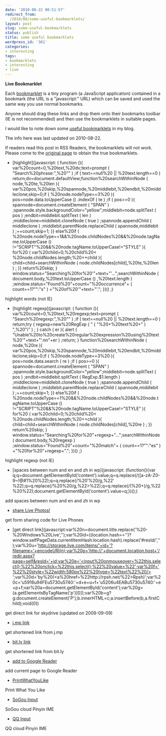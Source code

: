 ```yaml
---
date: '2010-08-22 00:51:57'
redirect_from:
  /2010/08/some-useful-bookmarklets/
layout: post
slug: some-useful-bookmarklets
status: publish
title: some useful bookmarklets
wordpress_id: '361'
categories:
- interesting
tags:
- bookmarklets
- interesting
- live
---
```


**Live Bookmarklet**

Each [bookmarklet](http://www.fyears.org/2010/08/some-useful-bookmarklets/) is a tiny program (a JavaScript application) contained in a bookmark (the URL is a "javascript:" URL) which can be saved and used the same way you use normal bookmarks.

Anyone should drag these links and drop them onto their bookmarks toolbar (IE is not recommended) and then use the bookmarklets in suitable pages.

I would like to note down some [useful bookmarklets](http://www.fyears.org/2010/08/some-useful-bookmarklets/) in my blog.



The info here was last updated on 2010-08-22.

If readers read this post in RSS Readers, the bookmarklets will not work. Please come to the [original page](http://www.fyears.org/2010/08/some-useful-bookmarklets/) to obtain the true bookmarklets.




  * [highlight](javascript: ( function (){ var%20count=0,%20text,%20dv;text=prompt ( "Search%20phrase:",%20"" ) ;if ( text==null%20 || %20text.length==0 ) return;dv=document.defaultView;function%20searchWithinNode ( node,%20te,%20len ){ var%20pos,%20skip,%20spannode,%20middlebit,%20endbit,%20middleclone;skip=0;if ( %20node.nodeType==3%20 ){ pos=node.data.toUpperCase () .indexOf ( te ) ;if ( pos>=0 ){ spannode=document.createElement ( "SPAN" ) ;spannode.style.backgroundColor="yellow";middlebit=node.splitText ( pos ) ;endbit=middlebit.splitText ( len ) ;middleclone=middlebit.cloneNode ( true ) ;spannode.appendChild ( middleclone ) ;middlebit.parentNode.replaceChild ( spannode,middlebit ) ;++count;skip=1; }} else%20if ( %20node.nodeType==1&&%20node.childNodes%20&&%20node.tagName.toUpperCase () !="SCRIPT"%20&&%20node.tagName.toUpperCase!="STYLE" ){ for%20 ( var%20child=0;%20child%20< %20node.childNodes.length;%20++child ){ child=child+searchWithinNode ( node.childNodes[child],%20te,%20len ) ; }} return%20skip; } window.status="Searching%20for%20'"+text+"'...";searchWithinNode ( document.body,%20text.toUpperCase () ,%20text.length ) ;window.status="Found%20"+count+"%20occurrence"+ ( count==1?"":"s" ) +"%20of%20'"+text+"'."; })() ;)  

highlight words (not IE)


  * [highlight regexp](javascript: ( function (){ var%20count=0,%20text,%20regexp;text=prompt ( "Search%20regexp:",%20"" ) ;if ( text==null%20 || %20text.length==0 ) return;try { regexp=new%20RegExp ( " ( "%20+%20text%20+" ) ",%20"i" ) ; } catch ( er ){ alert ( "Unable%20to%20create%20regular%20expression%20using%20text%20'"+text+"'.nn"+er ) ;return; } function%20searchWithinNode ( node,%20re ){ var%20pos,%20skip,%20spannode,%20middlebit,%20endbit,%20middleclone;skip=0;if ( %20node.nodeType==3%20 ){ pos=node.data.search ( re ) ;if ( pos>=0 ){ spannode=document.createElement ( "SPAN" ) ;spannode.style.backgroundColor="yellow";middlebit=node.splitText ( pos ) ;endbit=middlebit.splitText ( RegExp.$1.length ) ;middleclone=middlebit.cloneNode ( true ) ;spannode.appendChild ( middleclone ) ;middlebit.parentNode.replaceChild ( spannode,middlebit ) ;++count;skip=1; }} else%20if ( %20node.nodeType==1%20&&%20node.childNodes%20&&%20node.tagName.toUpperCase () !="SCRIPT"%20&&%20node.tagName.toUpperCase!="STYLE" ){ for%20 ( var%20child=0;%20child%20< %20node.childNodes.length;%20++child ){ child=child+searchWithinNode ( node.childNodes[child],%20re ) ; }} return%20skip; } window.status="Searching%20for%20"+regexp+"...";searchWithinNode ( document.body,%20regexp ) ;window.status="Found%20"+count+"%20match"+ ( count==1?"":"es" ) +"%20for%20"+regexp+"."; })() ;)  

highlight regexp (not IE)


  * [spaces between num and en and zh in wp](javascript: (function(){var q;q=document.getElementById(‘content’).value;q=q.replace(/([a-zA-Z0-9~!@#$%^&*-_+=,<.>/?:%22]+)/g,%22%20$1%20%22);q=q.replace(/%20′%20/g,%22′%22);q=q.replace(/%20%20/g,%22>%22);q=q.replace(/(%20+)/g,%22%20%22);document.getElementById(‘content’).value=q;})();)  

add spaces between num and en and zh in wp


  * [share Live Photos!](javascript:(function(){ss=document.createElement('script');ss.type='text/javascript';ss.src='http://liveto.me/bookmarklet/getimgcode.js';document.body.appendChild(ss);})();)  

get  form sharing code for Live Phones


  * [get direct link](javascript:var%20n=document.title.replace('%20-%20Windows%20Live','');var%20id=((location.hash=='')?window.selfPageData.currentItemHash:location.hash).replace('#resId/','');var%20u='http://storage.live.com/items/'+id+'?filename='+encodeURI(n);var%20p='http://'+document.location.host+'/redir.aspx?page=self&resId='+id;var%20e='<input%20onmouseover=%22this.select();%22%20onclick=%22this.select();%22%20value=%22';var%20f='%22%20style=%22width:580px%22%20type=%22text%22%20/><br />';var%20d='by%20(<a%20href=%22http://rpsh.net/%22>Rpsh</a>)';var%20c='u5916u94FEu5730u5740:'+d+e+u+f+'u5206u4EABu5730u5740:'+e+p+f;var%20a=document.getElementById('content');var%20g=(a.getElementsByTagName('p')[0]);var%20b=g?g:document.createElement('P');b.innerHTML=c;a.insertBefore(b,a.firstChild);void(0))  

get direct link for skydrive (updated on 2009-09-09)


  * [j.mp link](javascript:var%20e=document.createElement('script');e.setAttribute('language','javascript');e.setAttribute('src','http://j.mp/bookmarklet/load.js');document.body.appendChild(e);void(0);)  

get shortened link from j.mp


  * [bit.ly link](javascript:var%20e=document.createElement('script');e.setAttribute('language','javascript');e.setAttribute('src','http://bit.ly/bookmarklet/load.js');document.body.appendChild(e);void(0);)  

get shortened link from bit.ly


  * [add to Google Reader](javascript:var%20b=document.body;var%20GR________bookmarklet_domain='http://www.google.com';if(b&&!document.xmlVersion){void(z=document.createElement('script'));void(z.src='http://www.google.com/reader/ui/link-bookmarklet.js');void(b.appendChild(z));}else{})  

add current page to Google Reader


  * [PrintWhatYouLike](javascript:(function(){if(window['ppw']&&ppw['bookmarklet']){ppw.bookmarklet.toggle();}else{window._pwyl_home='http://www.printwhatyoulike.com/';window._pwyl_pro_id=null;window._pwyl_bmkl=document.createElement('script');window._pwyl_bmkl.setAttribute('type','text/javascript');window._pwyl_bmkl.setAttribute('src',window._pwyl_home+'static/compressed/pwyl_bookmarklet_10.js');window._pwyl_bmkl.setAttribute('pwyl','true');document.getElementsByTagName('head')[0].appendChild(window._pwyl_bmkl);}})();)  

Print What You Like


  * [SoGou Input](javascript:void((function(){var%20e=document.createElement('script');e.setAttribute('src','http://web.pinyin.sogou.com/web_ime/init.js');document.body.appendChild(e);})()))  

SoGou cloud Pinyin IME


  * [QQ Input](javascript:(function(q){!!q?q.toggle():(function(d,j){j=d.createElement('script');j.src='http://ime.qq.com/fcgi-bin/getjs';j.setAttribute('ime-cfg','lt=2');d.getElementsByTagName('head')[0].appendChild(j)})(document)})(window.QQWebIME))  

QQ cloud Pinyin IME


